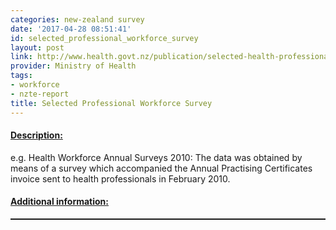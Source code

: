 ```yaml
---
categories: new-zealand survey
date: '2017-04-28 08:51:41'
id: selected_professional_workforce_survey
layout: post
link: http://www.health.govt.nz/publication/selected-health-professional-workforce-new-zealand
provider: Ministry of Health
tags:
- workforce
- nzte-report
title: Selected Professional Workforce Survey
---
```



 <h4> <u>Description:</u> </h4>
e.g. Health Workforce Annual Surveys 2010: The data was obtained by means of a survey which accompanied the Annual Practising Certificates invoice sent to health professionals in February 2010.
 <h4> <u>Additional information:</u> </h4>
 <table style="border: 1px solid">
 </table>